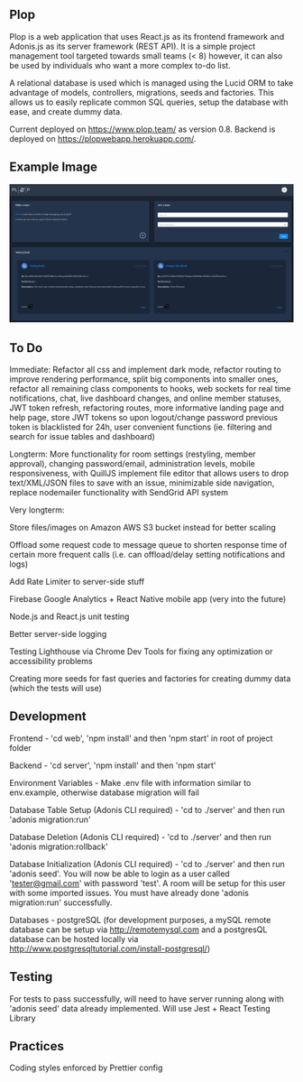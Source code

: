 ## Plop

Plop is a web application that uses React.js as its frontend framework and Adonis.js as its server framework (REST API). It is a simple project management tool targeted towards small teams (< 8) however, it can also be used by individuals who want a more complex to-do list.

A relational database is used which is managed using the Lucid ORM to take advantage of models, controllers, migrations, seeds and factories. This allows us to easily replicate common SQL queries, setup the database with ease, and create dummy data.

Current deployed on https://www.plop.team/ as version 0.8. Backend is deployed on https://plopwebapp.herokuapp.com/.

## Example Image

![Plop Dark Mode Preview](https://github.com/GV79/Plop/blob/master/readme-plop.png)

## To Do

Immediate: Refactor all css and implement dark mode, refactor routing to improve rendering performance, split big components into smaller ones, refactor all remaining class components to hooks, web sockets for real time notifications, chat, live dashboard changes, and online member statuses, JWT token refresh, refactoring routes, more informative landing page and help page, store JWT tokens so upon logout/change password previous token is blacklisted for 24h, user convenient functions (ie. filtering and search for issue tables and dashboard)

Longterm: More functionality for room settings (restyling, member approval), changing password/email, administration levels, mobile responsiveness, with QuillJS implement file editor that allows users to drop text/XML/JSON files to save with an issue, minimizable side navigation, replace nodemailer functionality with SendGrid API system

Very longterm:

Store files/images on Amazon AWS S3 bucket instead for better scaling

Offload some request code to message queue to shorten response time of certain more frequent calls (i.e. can offload/delay setting notifications and logs)

Add Rate Limiter to server-side stuff

Firebase Google Analytics + React Native mobile app (very into the future)

Node.js and React.js unit testing

Better server-side logging

Testing Lighthouse via Chrome Dev Tools for fixing any optimization or accessibility problems

Creating more seeds for fast queries and factories for creating dummy data (which the tests will use)

## Development

Frontend - 'cd web', 'npm install' and then 'npm start' in root of project folder

Backend - 'cd server', 'npm install' and then 'npm start'

Environment Variables - Make .env file with information similar to env.example, otherwise database migration will fail

Database Table Setup (Adonis CLI required) - 'cd to ./server' and then run 'adonis migration:run'

Database Deletion (Adonis CLI required) - 'cd to ./server' and then run 'adonis migration:rollback'

Database Initialization (Adonis CLI required) - 'cd to ./server' and then run 'adonis seed'. You will now be able to login as a user called 'tester@gmail.com' with password 'test'. A room will be setup for this user with some imported issues. You must have already done 'adonis migration:run' successfully.

Databases - postgreSQL (for development purposes, a mySQL remote database can be setup via http://remotemysql.com and a postgresQL database can be hosted locally via http://www.postgresqltutorial.com/install-postgresql/)

## Testing

For tests to pass successfully, will need to have server running along with 'adonis seed' data already implemented.
Will use Jest + React Testing Library


## Practices

Coding styles enforced by Prettier config
